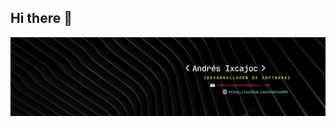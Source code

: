 ## Hi there 👋
![Aditya Kanoi Banner](https://github.com/AndrewUMG/AndrewUMG/blob/main/Banner%20para%20Github.png)

<!--
**AndrewUMG/AndrewUMG** is a ✨ _special_ ✨ repository because its `README.md` (this file) appears on your GitHub profile.

Here are some ideas to get you started:

- 🔭 I’m currently working on ...
- 🌱 I’m currently learning ...
- 👯 I’m looking to collaborate on ...
- 🤔 I’m looking for help with ...
- 💬 Ask me about ...
- 📫 How to reach me: ...
- 😄 Pronouns: ...
- ⚡ Fun fact: ...
-->
